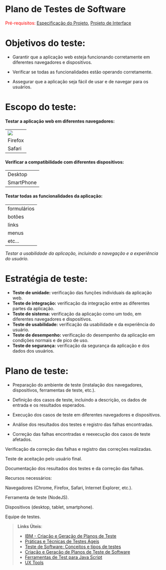 # Plano de Testes de Software

<span style="color:red">Pré-requisitos: <a href="2-Especificação do Projeto.md"> Especificação do Projeto</a></span>, <a href="3-Projeto de Interface.md"> Projeto de Interface</a>

# Objetivos do teste: 

- Garantir que a aplicação web esteja funcionando corretamente em diferentes navegadores e dispositivos.

- Verificar se todas as funcionalidades estão operando corretamente.

- Assegurar que a aplicação seja fácil de usar e de navegar para os usuários. 

# Escopo do teste: 

#### **Testar a aplicação web em diferentes navegadores:**
|          |
|----------|
| ![](https://github.com/alrra/browser-logos/blob/main/src/chrome/chrome_32x32.png) |
| Firefox |
| Safari |

#### **Verificar a compatibilidade com diferentes dispositivos:**

|           |
|-----------|
| Desktop |
| SmartPhone |

#### **Testar todas as funcionalidades da aplicação:**
|               |
|---------------|
| formulários |
| botões |
| links |
| menus |
| etc... |

*Testar a usabilidade da aplicação, incluindo a navegação e a experiência do usuário.*

# Estratégia de teste: 

- **Teste de unidade:** verificação das funções individuais da aplicação web.
- **Teste de integração:** verificação da integração entre as diferentes partes da aplicação.
- **Teste de sistema:** verificação da aplicação como um todo, em diferentes navegadores e dispositivos.
- **Teste de usabilidade:** verificação da usabilidade e da experiência do usuário.
- **Teste de desempenho:** verificação do desempenho da aplicação em condições normais e de pico de uso.
- **Teste de segurança:** verificação da segurança da aplicação e dos dados dos usuários. 

# Plano de teste:

- Preparação do ambiente de teste (instalação dos navegadores, dispositivos, ferramentas de teste, etc.).

- Definição dos casos de teste, incluindo a descrição, os dados de entrada e os resultados esperados.

- Execução dos casos de teste em diferentes navegadores e dispositivos. 

- Análise dos resultados dos testes e registro das falhas encontradas. 

- Correção das falhas encontradas e reexecução dos casos de teste afetados. 

Verificação da correção das falhas e registro das correções realizadas. 

Teste de aceitação pelo usuário final. 

Documentação dos resultados dos testes e da correção das falhas. 

Recursos necessários: 

Navegadores (Chrome, Firefox, Safari, Internet Explorer, etc.). 

Ferramenta de teste (NodeJS). 

Dispositivos (desktop, tablet, smartphone).

Equipe de testes.






> **Links Úteis**:
> - [IBM - Criação e Geração de Planos de Teste](https://www.ibm.com/developerworks/br/local/rational/criacao_geracao_planos_testes_software/index.html)
> - [Práticas e Técnicas de Testes Ágeis](http://assiste.serpro.gov.br/serproagil/Apresenta/slides.pdf)
> -  [Teste de Software: Conceitos e tipos de testes](https://blog.onedaytesting.com.br/teste-de-software/)
> - [Criação e Geração de Planos de Teste de Software](https://www.ibm.com/developerworks/br/local/rational/criacao_geracao_planos_testes_software/index.html)
> - [Ferramentas de Test para Java Script](https://geekflare.com/javascript-unit-testing/)
> - [UX Tools](https://uxdesign.cc/ux-user-research-and-user-testing-tools-2d339d379dc7)
